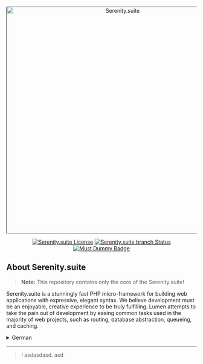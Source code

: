 <p align="center">
    <a href="" target="_blank">
        <img src="https://raw.githubusercontent.com/Walnut-Ideas/SerenityCore/2666de9aa1afb09c9928f8b579e3df04525f7a56/serenity-logo.svg" 
            width="600" alt="Serenity.suite">
    </a>
</p>

<p align="center">
    <a href=""><img src="https://img.shields.io/github/license/Walnut-Ideas/SerenityCore" alt="Serenity.suite License"></a>
    <a href=""><img src="https://img.shields.io/github/checks-status/Walnut-Ideas/SerenityCore/main" alt="Serenity.suite branch Status"></a>
    <a href=""><img src="https://img.shields.io/badge/any_text-you_like-blue" alt="Must Dummy Badge"></a>
</p>

## About Serenity.suite
> **Note:** This repository contains only the core of the Serenity.suite!

Serenity.suite is a stunningly fast PHP micro-framework for building web applications with expressive, elegant syntax.
We believe development must be an enjoyable, creative experience to be truly fulfilling.
Lumen attempts to take the pain out of development by easing common tasks used in the majority of web projects,
such as routing, database abstraction, queueing, and caching.



<details>
    <summary>German</summary>

<p>
    Serenity.suite ist ein atemberaubend schnelles PHP-Mikro-Framework für die Entwicklung von Webanwendungen mit einer ausdrucksstarken, eleganten Syntax.
    Wir glauben, dass Entwicklung eine angenehme, kreative Erfahrung sein muss, um wirklich erfüllend zu sein.
    Serenity.suite versucht, die Entwicklung zu erleichtern, indem es gängige Aufgaben, die in den meisten Web-Projekten verwendet werden, vereinfacht,
    wie Routing, Datenbankabstraktion, Queueing und Caching.
</p>
</details>

---


>! asdasdasd.
> asd